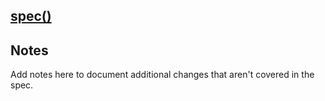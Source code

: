 ## [spec()](href)

## Notes

Add notes here to document additional changes that aren't covered in the spec.
